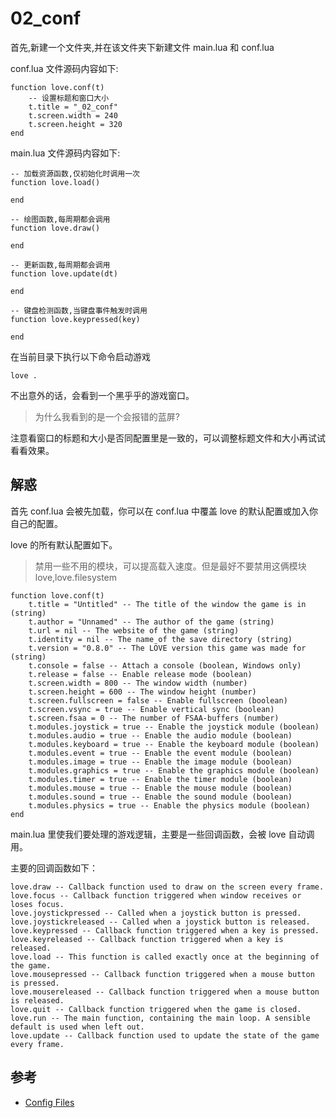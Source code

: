 # 02_conf

首先,新建一个文件夹,并在该文件夹下新建文件 main.lua 和 conf.lua

conf.lua 文件源码内容如下:

```
function love.conf(t)
    -- 设置标题和窗口大小
    t.title = "_02_conf"
    t.screen.width = 240
    t.screen.height = 320
end

```

main.lua 文件源码内容如下:

```
-- 加载资源函数,仅初始化时调用一次
function love.load()

end

-- 绘图函数,每周期都会调用
function love.draw()

end

-- 更新函数,每周期都会调用
function love.update(dt)

end

-- 键盘检测函数,当键盘事件触发时调用
function love.keypressed(key)

end

```

在当前目录下执行以下命令启动游戏

```
love .
```

不出意外的话，会看到一个黑乎乎的游戏窗口。

> 为什么我看到的是一个会报错的蓝屏?

注意看窗口的标题和大小是否同配置里是一致的，可以调整标题文件和大小再试试看看效果。

## 解惑

首先 conf.lua 会被先加载，你可以在 conf.lua 中覆盖 love 的默认配置或加入你自己的配置。

love 的所有默认配置如下。

> 禁用一些不用的模块，可以提高载入速度。但是最好不要禁用这俩模块 love,love.filesystem

```
function love.conf(t)
    t.title = "Untitled" -- The title of the window the game is in (string)
    t.author = "Unnamed" -- The author of the game (string)
    t.url = nil -- The website of the game (string)
    t.identity = nil -- The name of the save directory (string)
    t.version = "0.8.0" -- The LÖVE version this game was made for (string)
    t.console = false -- Attach a console (boolean, Windows only)
    t.release = false -- Enable release mode (boolean)
    t.screen.width = 800 -- The window width (number)
    t.screen.height = 600 -- The window height (number)
    t.screen.fullscreen = false -- Enable fullscreen (boolean)
    t.screen.vsync = true -- Enable vertical sync (boolean)
    t.screen.fsaa = 0 -- The number of FSAA-buffers (number)
    t.modules.joystick = true -- Enable the joystick module (boolean)
    t.modules.audio = true -- Enable the audio module (boolean)
    t.modules.keyboard = true -- Enable the keyboard module (boolean)
    t.modules.event = true -- Enable the event module (boolean)
    t.modules.image = true -- Enable the image module (boolean)
    t.modules.graphics = true -- Enable the graphics module (boolean)
    t.modules.timer = true -- Enable the timer module (boolean)
    t.modules.mouse = true -- Enable the mouse module (boolean)
    t.modules.sound = true -- Enable the sound module (boolean)
    t.modules.physics = true -- Enable the physics module (boolean)
end

```

main.lua 里使我们要处理的游戏逻辑，主要是一些回调函数，会被 love 自动调用。

主要的回调函数如下：

```
love.draw -- Callback function used to draw on the screen every frame.
love.focus -- Callback function triggered when window receives or loses focus.
love.joystickpressed -- Called when a joystick button is pressed.
love.joystickreleased -- Called when a joystick button is released.
love.keypressed -- Callback function triggered when a key is pressed.
love.keyreleased -- Callback function triggered when a key is released.
love.load -- This function is called exactly once at the beginning of the game.
love.mousepressed -- Callback function triggered when a mouse button is pressed.
love.mousereleased -- Callback function triggered when a mouse button is released.
love.quit -- Callback function triggered when the game is closed.
love.run -- The main function, containing the main loop. A sensible default is used when left out.
love.update -- Callback function used to update the state of the game every frame.

```

## 参考

- [Config Files](http://love2d.org/wiki/Config_Files)

